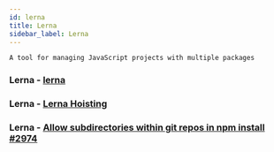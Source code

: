 ```yaml
---
id: lerna
title: Lerna
sidebar_label: Lerna
---
```


```
A tool for managing JavaScript projects with multiple packages
```

### Lerna - [lerna](https://github.com/lerna/lerna)

### Lerna - [Lerna Hoisting](https://github.com/lerna/lerna/blob/master/doc/hoist.md)

### Lerna - [Allow subdirectories within git repos in npm install #2974](https://github.com/npm/npm/issues/2974)